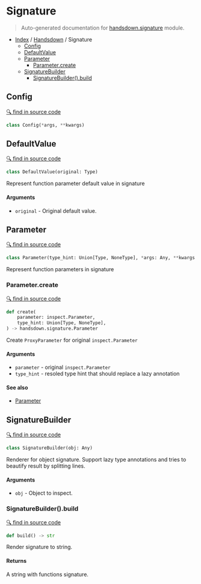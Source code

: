 # Signature

> Auto-generated documentation for [handsdown.signature](../../handsdown/signature.py) module.

- [Index](../README.md#modules) / [Handsdown](index.md#handsdown) / Signature
  - [Config](#config)
  - [DefaultValue](#defaultvalue)
  - [Parameter](#parameter)
    - [Parameter.create](#parametercreate)
  - [SignatureBuilder](#signaturebuilder)
    - [SignatureBuilder().build](#signaturebuilderbuild)

## Config

[🔍 find in source code](../../handsdown/signature.py#L10)

```python
class Config(*args, **kwargs)
```

## DefaultValue

[🔍 find in source code](../../handsdown/signature.py#L15)

```python
class DefaultValue(original: Type)
```

Represent function parameter default value in signature

#### Arguments

- `original` - Original default value.

## Parameter

[🔍 find in source code](../../handsdown/signature.py#L39)

```python
class Parameter(type_hint: Union[Type, NoneType], *args: Any, **kwargs: Any)
```

Represent function parameters in signature

### Parameter.create

[🔍 find in source code](../../handsdown/signature.py#L80)

```python
def create(
    parameter: inspect.Parameter,
    type_hint: Union[Type, NoneType],
) -> handsdown.signature.Parameter
```

Create `ProxyParameter` for original `inspect.Parameter`

#### Arguments

- `parameter` - original `inspect.Parameter`
- `type_hint` - resoled type hint that should replace a lazy annotation

#### See also

- [Parameter](#parameter)

## SignatureBuilder

[🔍 find in source code](../../handsdown/signature.py#L101)

```python
class SignatureBuilder(obj: Any)
```

Renderer for object signature. Support lazy type annotations and tries
to beautify result by splitting lines.

#### Arguments

- `obj` - Object to inspect.

### SignatureBuilder().build

[🔍 find in source code](../../handsdown/signature.py#L155)

```python
def build() -> str
```

Render signature to string.

#### Returns

A string with functions signature.

